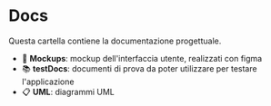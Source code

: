 # Docs
Questa cartella contiene la documentazione progettuale. 
- 📲 **Mockups**: mockup dell'interfaccia utente, realizzati con figma
- 📚 **testDocs**: documenti di prova da poter utilizzare per testare l'applicazione
- 📋 **UML**: diagrammi UML 